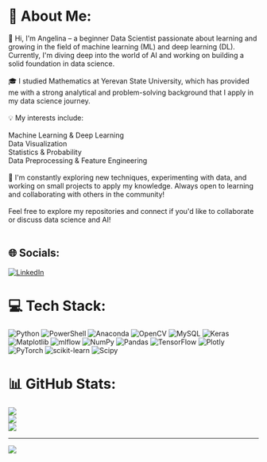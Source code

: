 # 💫 About Me:
👋 Hi, I'm Angelina  – a beginner Data Scientist passionate about learning and growing in the field of machine learning (ML) and deep learning (DL). Currently, I'm diving deep into the world of AI and working on building a solid foundation in data science.<br><br>🎓 I studied Mathematics at Yerevan State University, which has provided me with a strong analytical and problem-solving background that I apply in my data science journey.<br><br>💡 My interests include:<br><br>Machine Learning & Deep Learning<br>Data Visualization<br>Statistics & Probability<br>Data Preprocessing & Feature Engineering<br><br>🌱 I'm constantly exploring new techniques, experimenting with data, and working on small projects to apply my knowledge. Always open to learning and collaborating with others in the community!<br><br>Feel free to explore my repositories and connect if you'd like to collaborate or discuss data science and AI!<br><br>


## 🌐 Socials:
[![LinkedIn]([https://img.shields.io/badge/LinkedIn-%230077B5.svg?logo=linkedin&logoColor=white)](https://linkedin.com/in/https://www.linkedin.com/in/angelina-poghosyan-579340337/](https://www.linkedin.com/in/angelina-poghosyan-579340337/)) 

# 💻 Tech Stack:
![Python](https://img.shields.io/badge/python-3670A0?style=for-the-badge&logo=python&logoColor=ffdd54) ![PowerShell](https://img.shields.io/badge/PowerShell-%235391FE.svg?style=for-the-badge&logo=powershell&logoColor=white) ![Anaconda](https://img.shields.io/badge/Anaconda-%2344A833.svg?style=for-the-badge&logo=anaconda&logoColor=white) ![OpenCV](https://img.shields.io/badge/opencv-%23white.svg?style=for-the-badge&logo=opencv&logoColor=white) ![MySQL](https://img.shields.io/badge/mysql-4479A1.svg?style=for-the-badge&logo=mysql&logoColor=white) ![Keras](https://img.shields.io/badge/Keras-%23D00000.svg?style=for-the-badge&logo=Keras&logoColor=white) ![Matplotlib](https://img.shields.io/badge/Matplotlib-%23ffffff.svg?style=for-the-badge&logo=Matplotlib&logoColor=black) ![mlflow](https://img.shields.io/badge/mlflow-%23d9ead3.svg?style=for-the-badge&logo=numpy&logoColor=blue) ![NumPy](https://img.shields.io/badge/numpy-%23013243.svg?style=for-the-badge&logo=numpy&logoColor=white) ![Pandas](https://img.shields.io/badge/pandas-%23150458.svg?style=for-the-badge&logo=pandas&logoColor=white) ![TensorFlow](https://img.shields.io/badge/TensorFlow-%23FF6F00.svg?style=for-the-badge&logo=TensorFlow&logoColor=white) ![Plotly](https://img.shields.io/badge/Plotly-%233F4F75.svg?style=for-the-badge&logo=plotly&logoColor=white) ![PyTorch](https://img.shields.io/badge/PyTorch-%23EE4C2C.svg?style=for-the-badge&logo=PyTorch&logoColor=white) ![scikit-learn](https://img.shields.io/badge/scikit--learn-%23F7931E.svg?style=for-the-badge&logo=scikit-learn&logoColor=white) ![Scipy](https://img.shields.io/badge/SciPy-%230C55A5.svg?style=for-the-badge&logo=scipy&logoColor=%white)
# 📊 GitHub Stats:
![](https://github-readme-stats.vercel.app/api?username=Angelina-Poghosyan&theme=radical&hide_border=false&include_all_commits=false&count_private=false)<br/>
![](https://github-readme-streak-stats.herokuapp.com/?user=Angelina-Poghosyan&theme=radical&hide_border=false)<br/>
![](https://github-readme-stats.vercel.app/api/top-langs/?username=Angelina-Poghosyan&theme=radical&hide_border=false&include_all_commits=false&count_private=false&layout=compact)

---
[![](https://visitcount.itsvg.in/api?id=Angelina-Poghosyan&icon=0&color=0)](https://visitcount.itsvg.in)

<!-- Proudly created with GPRM ( https://gprm.itsvg.in ) -->
